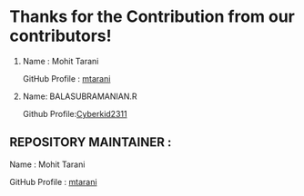 # Thanks for the Contribution from our contributors!

1. Name : Mohit Tarani

   GitHub Profile : [mtarani](https://github.com/mtarani)

2. Name: BALASUBRAMANIAN.R
   
   Github Profile:[Cyberkid2311](https://github.com/Cyberkid2311)







## REPOSITORY MAINTAINER :
Name : Mohit Tarani

GitHub Profile : [mtarani](https://github.com/mtarani)
